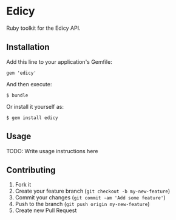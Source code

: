 # Edicy

Ruby toolkit for the Edicy API.

## Installation

Add this line to your application's Gemfile:

    gem 'edicy'

And then execute:

    $ bundle

Or install it yourself as:

    $ gem install edicy

## Usage

TODO: Write usage instructions here

## Contributing

1. Fork it
2. Create your feature branch (`git checkout -b my-new-feature`)
3. Commit your changes (`git commit -am 'Add some feature'`)
4. Push to the branch (`git push origin my-new-feature`)
5. Create new Pull Request
